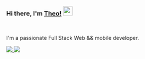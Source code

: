 ### Hi there, I'm [Theo!](https://github.com/Theogu) <img src="https://media.giphy.com/media/hvRJCLFzcasrR4ia7z/giphy.gif" width="25px">

<br />

I'm a passionate Full Stack Web && mobile developer.
  
<a href="https://github.com/theogu">
    <img src="https://github-readme-stats.vercel.app/api/top-langs/?username=theogu&theme=tokyonight&hide_langs_below=1" />
</a>
<a href="https://github.com/theogu">
<img src="https://github-readme-stats.vercel.app/api?username=theogu&show_icons=true&theme=tokyonight&line_height=20"/>
</a>



